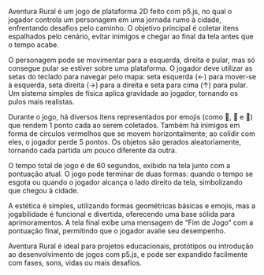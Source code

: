 Aventura Rural é um jogo de plataforma 2D feito com p5.js, no qual o jogador controla um personagem em uma jornada rumo à cidade, enfrentando desafios pelo caminho. O objetivo principal é coletar itens espalhados pelo cenário, evitar inimigos e chegar ao final da tela antes que o tempo acabe.

O personagem pode se movimentar para a esquerda, direita e pular, mas só consegue pular se estiver sobre uma plataforma. O jogador deve utilizar as setas do teclado para navegar pelo mapa: seta esquerda (←) para mover-se à esquerda, seta direita (→) para a direita e seta para cima (↑) para pular. Um sistema simples de física aplica gravidade ao jogador, tornando os pulos mais realistas.

Durante o jogo, há diversos itens representados por emojis (como 🌽, 🚜 e 🐄) que rendem 1 ponto cada ao serem coletados. Também há inimigos em forma de círculos vermelhos que se movem horizontalmente; ao colidir com eles, o jogador perde 5 pontos. Os objetos são gerados aleatoriamente, tornando cada partida um pouco diferente da outra.

O tempo total de jogo é de 60 segundos, exibido na tela junto com a pontuação atual. O jogo pode terminar de duas formas: quando o tempo se esgota ou quando o jogador alcança o lado direito da tela, simbolizando que chegou à cidade.

A estética é simples, utilizando formas geométricas básicas e emojis, mas a jogabilidade é funcional e divertida, oferecendo uma base sólida para aprimoramentos. A tela final exibe uma mensagem de “Fim de Jogo” com a pontuação final, permitindo que o jogador avalie seu desempenho.

Aventura Rural é ideal para projetos educacionais, protótipos ou introdução ao desenvolvimento de jogos com p5.js, e pode ser expandido facilmente com fases, sons, vidas ou mais desafios.
